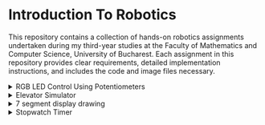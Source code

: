 # Introduction To Robotics
This repository contains a collection of hands-on robotics assignments undertaken during my third-year studies at the Faculty of Mathematics and Computer Science, University of Bucharest. Each assignment in this repository provides clear requirements, detailed implementation instructions, and includes the code and image files necessary.

<details>
<summary>RGB LED Control Using Potentiometers</summary>
<br>
The first assignment focuses on learning how to control the colors of an RGB LED light using potentiometers. Think of an RGB LED as a tiny, controllable traffic light, where you can make it show any color you want. Potentiometers are like knobs that let you adjust the amount of red, green, and blue light the LED gives off. By turning these knobs, you can create different colors, and even mix them to create unique ones.

The components used are:
* Microcontroller (Arduino UNO)
* Breadboard
* RGB Led (at least 1)
* Potentiometers (at least 3)
* Resistors & jumper wires (as needed)

<p align="center">
  <img src="rgb_led/circuit.jpeg" alt="Circuit" width="500">
</p>

Here's how it works:

* You have three potentiometers that you can twist. Each one represents a color channel: Red, Green, and Blue.
* When you turn the red potentiometer, it changes the intensity or brightness of the red light in the LED. Turning it more makes the red color stronger.
* Similarly, turning the green potentiometer changes the intensity of the green light, and turning the blue potentiometer changes the intensity of the blue light.
* By adjusting the three potentiometers together, you can create different colors. For example, if you turn up the red and green potentiometers while keeping the blue one low, you get a yellowish color. If you turn up only the blue potentiometer, you get a blue color.
  * [Watch the video](https://www.youtube.com/shorts/Y7U4Y1t5gCs) to see this functionality in action.
* The code in your Arduino takes the readings from the potentiometers and uses them to control the LED's colors, so it's like having a set of color knobs for your light. This way, you can experiment and create various colors by blending different amounts of red, green, and blue.

```cpp
/* This code is designed to independently manage the Red, Green, and Blue channels
of an RGB LED by utilizing separate potentiometers for each channel.*/

const int redPin = 11;   //red LED control pin
const int greenPin = 10; //green LED control pin
const int bluePin = 9;   //blue LED control pin

const int redInputPin = A0;    //analog pin for the red input (e.g., potentiometer)
const int greenInputPin = A1;  //analog pin for the green input (e.g., potentiometer)
const int blueInputPin = A2;   //analog pin for the blue input (e.g., potentiometer)

void setup() {
  pinMode(redPin, OUTPUT);
  pinMode(greenPin, OUTPUT);
  pinMode(bluePin, OUTPUT);
}

void loop() {
  //read the values from the potentiometers
  int redValue = analogRead(redInputPin);
  int greenValue = analogRead(greenInputPin);
  int blueValue = analogRead(blueInputPin);

  //map the potentiometer values to the range 0-255 for PWM
  int redBrightness = map(redValue, 0, 1023, 0, 255);
  int greenBrightness = map(greenValue, 0, 1023, 0, 255);
  int blueBrightness = map(blueValue, 0, 1023, 0, 255);

  //update the RGB LED with the new brightness values
  analogWrite(redPin, redBrightness);
  analogWrite(greenPin, greenBrightness);
  analogWrite(bluePin, blueBrightness);
}
```
</details>

<details>
<summary>Elevator Simulator</summary>
<br>
This assignment is about designing a control system that simulates a 3-floor elevator using the Arduino platform. 
The components used are:
* Microcontroller (Arduino UNO) & Breadboard
* 3 LEDs (for floor indicators)
  * each of the three LEDs symbolises one of the three floors, the LED aligned with the current floor should illuminate
* 1 LED (for operational state)
  * this LED indicates the elevator's status, blinking when the elevator is in motion and remain turned on when it's not moving.
* 3 Push Buttons (for call buttons)
  * they act as call buttons for the three different floors. Upon pressing any of these buttons, the elevator should mimic the process of moving toward the selected floor, which occurs after a brief delay of around 2-3 seconds. 
* 1 Buzzer
  * when the elevator reaches the requested floor, the buzzer emits a short sound similar to a "cling!"
  * when the elevator doors close and it starts moving
* Resistors (220-330 Ohms for LEDs) & Jumper Wires

<p align="center">
  <img src="elevator_simulator/elevator_circuit.jpeg" alt="Circuit" width="500">
</p>

The code continuously checks the status of the call buttons, and when a button is pressed, it initiates elevator movement to the desired floor. The elevator doors open and close with corresponding buzzer sounds. During the elevator's movement, the operational LED blinks to indicate motion, and the buzzer emits a sound similar to an elevator that is in motion. Floor indicator LEDs show the current floor by lighting up. 

[Watch the video](https://www.youtube.com/shorts/97vl4IrVoe4) to see this project in action.

```cpp
const int floorLeds[] = {2, 3, 4};  //digital pins for floor indicator LEDs
const int operationalLed = 5;       //digital pin for the operational state LED
const int buzzerPin = 6;            //digital pin for the buzzer
const int buttonPins[] = {7, 8, 9}; //digital pins for call buttons

int currentFloor = 1; //current floor of the elevator
const int delayTime = 1000;

bool isMovingToFloor = false;
int targetFloor = -1;

int buzzTone = 1000;
const int soundDuration = 500;

const int debounceDelay = 100;
unsigned long lastDebounceTime[] = {0, 0, 0};
bool buttonState[] = {false, false, false};
bool lastButtonState[] = {false, false, false};

byte ledState = HIGH; //could be bool
unsigned long previousMillis = 0;
const long interval = 500; //interval at which to blink (milliseconds)

void setup() {
  for(int i=0; i<3; i++) {
    pinMode(floorLeds[i], OUTPUT);
    pinMode(buttonPins[i], INPUT_PULLUP);
  }

  digitalWrite(floorLeds[0], HIGH); 
  digitalWrite(floorLeds[1], LOW);
  digitalWrite(floorLeds[2], LOW);

  pinMode(operationalLed, OUTPUT);
  digitalWrite(operationalLed, HIGH);

  pinMode(buzzerPin, OUTPUT);
}

void loop() {
  for(int i=0; i<3; i++) {
    int reading = digitalRead(buttonPins[i]);

    if(reading != lastButtonState[i]) {
      lastDebounceTime[i] = millis();
    }

    if((millis() - lastDebounceTime[i]) > debounceDelay) {
      if(reading != buttonState[i]) {
        buttonState[i] = reading;
        if(buttonState[i] == LOW) {
          handleButtonPress(i + 1);
        }
      }
    }

    lastButtonState[i] = reading;
  }
}

void handleButtonPress(int desiredFloor) {
  if(desiredFloor == currentFloor || (isMovingToFloor && desiredFloor == targetFloor)) {
    //elevator is already on the desired floor or it's already moving to that floor
    return;
  }

  if(!isMovingToFloor) {
    //if the elevator is not already moving, initiate the movement
    targetFloor = desiredFloor;
    isMovingToFloor = true; //elevator has started moving
    
    doorsSound();
    delay(delayTime); //doors closing
    
    moveElevator(targetFloor);
    doorsSound(); //doors opening
    digitalWrite(operationalLed, HIGH);

    isMovingToFloor = false; //elevator has stopped moving
  }
}

void moveElevator(int floor) {
  unsigned long lastFloorTime = 0;
  const unsigned long floorChangeInterval = 2000; //2 seconds between floors

  //simulate elevator movement to the target floor
  if (floor > currentFloor) {
    for (int i = currentFloor; i < floor; i++) {
      currentFloor = i + 1;
      lastFloorTime = millis();
      while (millis() - lastFloorTime < floorChangeInterval) {
        elevatorMovingSound();
        blinkOperationalLED();
      }
      updateFloorIndicators();
      
    }
  }else if(floor < currentFloor) {
    for(int i = currentFloor; i > floor; i--) {
      currentFloor = i - 1;
      lastFloorTime = millis();
      while (millis() - lastFloorTime < floorChangeInterval) {
        elevatorMovingSound();
        blinkOperationalLED();
      }
      updateFloorIndicators();
    }
  }

  // Simulate elevator doors
  doorsSound();
  delay(delayTime); //pause
}


void updateFloorIndicators() {
  for (int i=0; i<3; i++) {
    digitalWrite(floorLeds[i], i + 1 == currentFloor ? HIGH : LOW);
  }
}

void doorsSound() {
  tone(buzzerPin, 440, soundDuration); //sound for elevator doors opening/closing
}

void elevatorMovingSound() {
  tone(buzzerPin, 1000); //sound the buzzer at 1000 Hz while moving
}

void blinkOperationalLED() {
  unsigned long currentMillis = millis();
  if (currentMillis - previousMillis >= interval) {
    //save the last time the LED state was toggled
    previousMillis = currentMillis;

    //toggle the LED state (HIGH to LOW, or LOW to HIGH)
    if (ledState == HIGH) {
      ledState = LOW;
    } else {
      ledState = HIGH;
    }

    digitalWrite(operationalLed, ledState);  // Apply the new LED state
  }
}
```
</details>

<details>
<summary>7 segment display drawing</summary>
<br>
This project uses a joystick and a button to control a 7 segment display. The joystick allows you to move a segment around the display, like drawing with a virtual pen. You can't move through "walls," so it jumps to neighboring spots. The button lets you turn the segment on or off with a quick press. If you hold the button down for a while, it clears the display and puts the segment back at the starting point.

<p align="center">
  <img src="seven_digit_display/circuit.jpeg" alt="Circuit" width="500">
</p>

Components used:
* Microcontroller (Arduino UNO) & Breadboard
* 1 7-Segment Display
* 1 Joystick
* Resistors (220-330 Ohms for LEDs) & Jumper Wires

Movement table:

| Current segment  |  UP  | DOWN | LEFT | RIGHT |
| ---------------- | ---- | ---- | ---- | ----- |
|        a         | N/A  |   g  |  f   |   b   |
|        b         |  a   |   g  |  f   |  N/A  |
|        c         |  g   |   d  |  e   |  dp   |
|        d         |  g   | N/A  |  e   |   c   |
|        e         |  g   |   d  | N/A  |   c   |
|        f         |  a   |   g  | N/A  |   b   |
|        g         |  a   |   d  | N/A  |  N/A  |
|       dp         | N/A  | N/A  |  c   |  N/A  |

The following code begins by declaring pin connections for the joystick (analog inputs for X and Y axes and a digital input for the switch) and the 7-segment display (an array of pins for segments and a pin for the decimal point). The code initializes the display and continuously reads the joystick input, allowing you to move a selected segment's position on the display based on the joystick's X and Y values. It also handles button presses: short presses toggle the state of the current segment (ON or OFF), and long presses reset the entire display. The code supports both common anode and common cathode displays.

[Watch the video](https://www.youtube.com/shorts/4OSbZHWYBVo) to see this project in action.

```cpp
// Declare all the joystick pins
const int pinSW = 2; // Digital pin connected to switch output
const int pinX = A0; // A0 - Analog pin connected to X output
const int pinY = A1; // A1 - Analog pin connected to Y output

// Declare all the segments pins
const int pinA = 12;
const int pinB = 10;
const int pinC = 9;
const int pinD = 8;
const int pinE = 7;
const int pinF = 6;
const int pinG = 5;
const int pinDP = 4;

const int segSize = 8;
int index = 7; // Start at the decimal point position

bool commonAnode = false;
const int noOfDigits = 10;
byte state = HIGH;
byte dpState = LOW;
byte swState = LOW;
byte lastSwState = LOW;
int xValue = 0;
int yValue = 0;

bool joyMoved = false;
int digit = 0;

int segments[segSize] = {
  pinA, pinB, pinC, pinD, pinE, pinF, pinG, pinDP
};

unsigned long lastButtonPressTime = 0;
unsigned long longPressDelay = 1000;

void setup() {
  // Initialize pins
  for (int i = 0; i < segSize; i++) {
    pinMode(segments[i], OUTPUT);
  }

  pinMode(pinSW, INPUT_PULLUP);

  if (commonAnode == true) {
    state = !state;
  }
}

void loop() {
  // Read joystick values
  xValue = analogRead(pinX);
  yValue = analogRead(pinY);

  // Handle joystick movement
  handleJoystickMovement();

  // Handle button press
  handleButtonPress();

  // Update display based on the current position and segment states
  updateDisplay();
}


void handleJoystickMovement() {
  int xThreshold = 350;
  int yThreshold = 650;

  // Read joystick values and apply threshold to reduce noise
  int xChange = analogRead(pinX) - 512; 
  int yChange = analogRead(pinY) - 512; 

   // Switch based on the current position
  switch (index) {
    case 0: // a
      if (xChange == 1) { // RIGHT input
        index = 1; // go to b
      } else if (xChange == -1) { // LEFT input
        index = 5; // go to f
      } else if (yChange == -1) { // DOWN input
        index = 6; // go to g
      }
      break;

    case 1: // b
      if (yChange == 1) { // UP input
        index = 0; // go to a
      } else if (xChange == -1) { // LEFT input
        index = 5; // go to f
      } else if (yChange == -1) { // DOWN input
        index = 6; // go to g
      }
      break;

    case 2: // c
      if (xChange == -1) { // LEFT input
        index = 4; // go to e
      } else if (yChange == 1) { // UP input
        index = 6; // go to g
      } else if (yChange == -1) { // DOWN input
        index = 3; // go to d
      } else if (xChange == 1) { // RIGHT input
        index = 7; // go to dp
      }
      break;

    case 3: // d
      if (xChange == 1) { // RIGHT input
        index = 2; // go to c
      } else if (yChange == 1) { // UP input
        index = 6; // go to g
      } else if (xChange == -1) { // LEFT input
        index = 4; // go to e
      }
      break;

    case 4: // e
      if (xChange == 1) { // RIGHT input
        index = 2; // go to c
      } else if (yChange == -1) { // DOWN input
        index = 3; // go to d
      } else if (yChange == 1) { // UP input
        index = 6; // go to g
      }
      break;

    case 5: // f
      if (yChange == 1) { // UP input
        index = 0; // go to a
      } else if (yChange == -1) { // DOWN input
        index = 6; // go to g
      } else if (xChange == -1) { // RIGHT input
        index = 1; // go to b
      }
      break;

    case 6: // g
      if (yChange == 1) { // UP input
        index = 0; // go to a=5t
      } else if (yChange == -1) { // DOWN input
        index = 3; // go to d
      }
      break;

    case 7: // dp
      if (xChange == -1) { // LEFT input
        index = 2; // go to c
      }
    break;
  }

  // Reset the flag if there is no joystick movement
  if (abs(xChange) <= xThreshold && abs(yChange) <= yThreshold) {
    joyMoved = false;
  }
}

void handleButtonPress() {
  swState = digitalRead(pinSW);

  // Handle short button press to toggle segment state
  if (swState == LOW && lastSwState == HIGH) {
    // Toggle the state of the current segment
    if (digitalRead(segments[index]) == HIGH) {
      digitalWrite(segments[index], LOW);
    } else {
      digitalWrite(segments[index], HIGH);
    }
  }

  // Handle long button press to reset display
  if (swState == LOW && millis() - lastButtonPressTime >= longPressDelay) {
    // Reset the entire display
    for (int i = 0; i < segSize; i++) {
      digitalWrite(segments[i], LOW);
    }
    index = 7; // Move back to the decimal point
    lastButtonPressTime = millis(); // Reset the timer
  }

  lastSwState = swState;
}

void updateDisplay() {
  for (int i = 0; i < segSize; i++) {
    // Turn off all segments
    digitalWrite(segments[i], LOW);
  }

  // Make the current position blink
  if (millis() % 1000 < 500) {
    digitalWrite(segments[index], HIGH); // Turn on the current position
  } else {
    digitalWrite(segments[index], LOW); // Turn off the current position during the other half of the blink cycle
  }
}
```
</details>

<details>
<summary>Stopwatch Timer</summary>
<br>
The assignment involves creating a stopwatch timer using an Arduino microcontroller and a 4-digit 7-segment display. The timer should count in tenths of a second and include functionalities such as start/stop, lap time recording, and display updates. The lap time feature saves up to 4 laps, with the ability to override the first lap time when the limit is reached. Button debouncing is implemented to ensure accurate input recognition. The code utilizes multiplexing to display the timer on the 7-segment display and includes features such as clearing the display to prevent ghosting. 

Components:
* Microcontroller (Arduino UNO) & Breadboard
* 1 4 digit 7-Segment Display
* 1 Shift Register (74HC595)
* 3 Buttons
* Resistors (220-330 Ohms for LEDs) & Jumper Wires

<p align="center">
  <img src="stopwatch_timer/circuit.jpeg" alt="Circuit" width="500">
</p>

[Watch the video](https://www.youtube.com/shorts/l9H-kDRdOQI) to see this project in action.

```cpp
// DS = [D]ata [S]torage - data
// STCP = [ST]orage [C]lock [P]in latch
// SHCP = [SH]ift register [C]lock [P]in clock

const byte latchPin = 11; // STCP to 12 on Shift Register
const byte clockPin = 10; // SHCP to 11 on Shift Register
const byte dataPin = 12; // DS to 14 on Shift Register

// Pin assignments for controlling the common cathode/anode pins of the 7-segment digits
const byte segD1 = 4;
const byte segD2 = 5;
const byte segD3 = 6;
const byte segD4 = 7;

// Size of the register in bits
const byte regSize = 8;

// Array to keep track of the digit control pins
byte displayDigits[] = {
  segD1, segD2, segD3, segD4
};
const byte displayCount = 4; // Number of digits in the display
const int encodingsNumber = 10; // Number of different character encodings

byte byteEncodings[encodingsNumber] = {
  // Encoding for segments A through G and the decimal point (DP)
  //A B C D E F G DP
  B11111100, // 0
  B01100000, // 1
  B11011010, // 2
  B11110010, // 3
  B01100110, // 4
  B10110110, // 5
  B10111110, // 6
  B11100000, // 7
  B11111110, // 8
  B11110110 // 9
};

// Array representing the state of each bit in the shift register
byte registers[regSize];

//Variables for the buttons
const int button1Pin = 3; // START/PAUSE
const int button2Pin = 2; // RESET
const int button3Pin = 8; // SAVE LAP

byte button1State = 0; 
byte button2State = 0;
byte button3State = 0; 

// Stopwatch variables
unsigned long elapsedTime = 0;
bool isRunning = false;
unsigned long lastLapTime = 0;


const int maxLaps = 4; // Maximum number of laps to store
unsigned long lapTimes[maxLaps]; // Array to store lap times
int lapIndex = 0; // Index to keep track of the current lap

unsigned long lastIncrement = 0;
unsigned long delayCount = 100; // Delay between updates (milliseconds)
unsigned long number = 0; // The number being displayed

// Variables for button debouncing
unsigned long lastDebounceTime = 0;
unsigned long debounceDelay = 200; 

unsigned long lastButton2Time = 0;
unsigned long button2DebounceDelay = 200;

unsigned long lastButton3Time = 0;
unsigned long button3DebounceDelay = 200;

// New flag to track if the stopwatch is paused
bool isPaused = false;


void setup() {
  // Initialize the digital pins connected to the shift register as outputs
  pinMode(latchPin, OUTPUT);
  pinMode(clockPin, OUTPUT);
  pinMode(dataPin, OUTPUT);

  // Initialize the digit control pins as outputs and turn them off
  for (byte i = 0; i < displayCount; i++) {
    pinMode(displayDigits[i], OUTPUT);
    digitalWrite(displayDigits[i], LOW);
  }

  // Initialize the button pins
  pinMode(button1Pin, INPUT_PULLUP);
  pinMode(button2Pin, INPUT_PULLUP);
  pinMode(button3Pin, INPUT_PULLUP);


  Serial.begin(9600);
}

void loop() {
  // Read button states
  button1State = digitalRead(button1Pin);
  button2State = digitalRead(button2Pin);
  button3State = digitalRead(button3Pin);

  // Handle button actions
  if (button1State == LOW) { // Start/Stop button
    // Check if enough time has passed since the last button press
    if (millis() - lastDebounceTime > debounceDelay) {
        lastDebounceTime = millis();  // Save the current time

        if (isRunning) {
            isRunning = false; // stop the timer
        } else {
            isRunning = true;
        }
    }
  }

  // If you press the reset button while timer works, nothing happens.
  if (!isRunning && button2State == LOW) { // Reset button
    // Check if enough time has passed since the last button press
    if (millis() - lastButton2Time > button2DebounceDelay) {
      lastButton2Time = millis();  // Save the current time
      isRunning = false;
      number = 0; // Reset the displayed number to 0
    }
    updateDisplay(number);
  }

  // Handle Lap button when the stopwatch is not paused
  if (!isPaused && button3State == LOW) {
    // Check if enough time has passed since the last button press
    if (millis() - lastButton3Time > button3DebounceDelay) {
      lastButton3Time = millis();  // Save the current time

      unsigned long currentMillis = millis();
      unsigned long lapTime = currentMillis - lastLapTime;

      Serial.print("Lap Time: ");
      printLapTime(lapTime);
      lastLapTime = currentMillis;

      if (isRunning) {
        // Save lap time only if the timer is running
        if (lapIndex < maxLaps) {
          lapTimes[lapIndex] = elapsedTime;
          lapIndex++;
        } else {
          // Override the 1st lap time with the latest one if max laps reached
          lapTimes[0] = elapsedTime;
        }
      }
    }
  }


  if (!isPaused) {
    // Only update the number and display if the stopwatch is not paused
    if (isRunning) {
      if (millis() - lastIncrement > delayCount) {
        number++;
        number %= 10000;
        lastIncrement = millis();
      }
    }
    updateDisplay(number);
  }
}


void updateDisplay(unsigned long number) {

  for (int i = 0; i < displayCount; i++) {
    activateDisplay(i);
    writeReg(B00000000); // Clear the register to avoid ghosting
  }

  //Initialize necessary variables for tracking the current number and digit position
  int currentNumber = number;
  int displayDigit = 3; // Start with the least significant digit
  int lastDigit = 0;

  //Loop through each digit of the current number
  while (displayDigit != -1) {
    lastDigit = currentNumber % 10; //Extract the last digit of the current number
    if(displayDigit == 2){
      activateDisplay(displayDigit); 
      writeReg(byteEncodings[lastDigit] + 1);
    } else { 
      activateDisplay(displayDigit); 
      writeReg(byteEncodings[lastDigit]); 
    }
    delay(0); 
    displayDigit--;
    currentNumber /= 10;
    writeReg(B00000000); // Clear the register to avoid ghosting
  }
}



void printLapTime(unsigned long lapTime) {
  // Convert lap time to the format you want to print and print it to Serial
  unsigned int seconds = lapTime / 1000;
  unsigned int tenths = (lapTime % 1000) / 100;

  Serial.print(seconds);
  Serial.print(".");
  Serial.println(tenths);
}


// Function to output a byte to the shift register
void writeReg(int encoding) {
  digitalWrite(latchPin, LOW); // Pull latch low to start data transfer
  // Shift out the bits of the 'encoding' to the shift register
  shiftOut(dataPin, clockPin, MSBFIRST, encoding); // MSBFIRST means the most significant bit is shifted out first
  // Pull latch high to transfer data from shift register to storage registernt
  digitalWrite(latchPin, HIGH); // This action updates the output of the shift register
}


void activateDisplay(int displayNumber) {
// 1. Deactivate all digit control pins to prevent ghosting on the display.
for (int i = 0; i < displayCount; i++) {
digitalWrite(displayDigits[i], HIGH);
}
// 2. Activate only the digit corresponding to 'displayNumber' parameter.
// This will be used to control which digit is illuminated on a 7-segment display.
digitalWrite(displayDigits[displayNumber], LOW);
}
```
</details>
